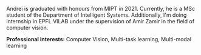 Andrei is graduated with honours from MIPT in 2021.  Currently, he is a MSc student of the Department of Intelligent Systems.
Additionally, I'm doing internship in EPFL VILAB under the supervision of Amir Zamir in the field of computer vision.

**Professional interests:** Computer Vision,  Multi-task learning,  Multi-modal learning

